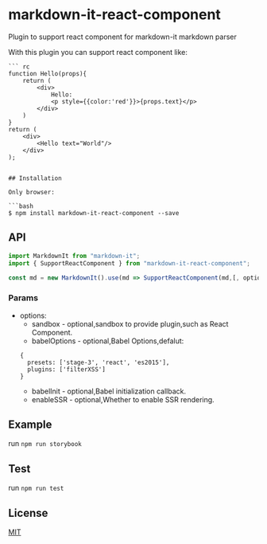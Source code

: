 # markdown-it-react-component
Plugin to support react component for markdown-it markdown parser

With this plugin you can support react component like:

```
``` rc
function Hello(props){
    return (
        <div>
            Hello:
            <p style={{color:'red'}}>{props.text}</p>
        </div>
    )
}
return (
    <div>
        <Hello text="World"/>
    </div>
);
```
```

## Installation

Only browser:

```bash
$ npm install markdown-it-react-component --save
```

## API

```js
import MarkdownIt from "markdown-it";
import { SupportReactComponent } from "markdown-it-react-component";

const md = new MarkdownIt().use(md => SupportReactComponent(md,[, options]))
```

### Params
* options:
    - sandbox - optional,sandbox to provide plugin,such as React Component.
    - babelOptions - optional,Babel Options,defalut:
    ```
    {
      presets: ['stage-3', 'react', 'es2015'],
      plugins: ['filterXSS']
    }
    ```
    - babelInit - optional,Babel initialization callback.
    - enableSSR - optional,Whether to enable SSR rendering.

## Example
run `npm run storybook`

## Test
run `npm run test`

## License

[MIT](https://github.com/LinFeng1997/markdown-it-react-component/blob/master/LICENSE) 